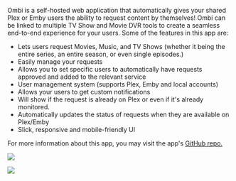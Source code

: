 Ombi is a self-hosted web application that automatically gives your shared Plex or Emby users the ability to request content by themselves! Ombi can be linked to multiple TV Show and Movie DVR tools to create a seamless end-to-end experience for your users. Some of the features in this app are:

* Lets users request Movies, Music, and TV Shows (whether it being the entire series, an entire season, or even single episodes.)
* Easily manage your requests
* Allows you to set specific users to automatically have requests approved and added to the relevant service
* User management system (supports Plex, Emby and local accounts)
* Allows your users to get custom notifications
* Will show if the request is already on Plex or even if it's already monitored.
* Automatically updates the status of requests when they are available on Plex/Emby
* Slick, responsive and mobile-friendly UI

For more information about this app, you may visit the app's [GitHub repo.](https://github.com/tidusjar/Ombi)

![](https://docs.usbx.me/uploads/images/gallery/2019-10/scaled-1680-/image-1571304567853.png)

![](https://docs.usbx.me/uploads/images/gallery/2019-10/scaled-1680-/image-1571304696162.png)